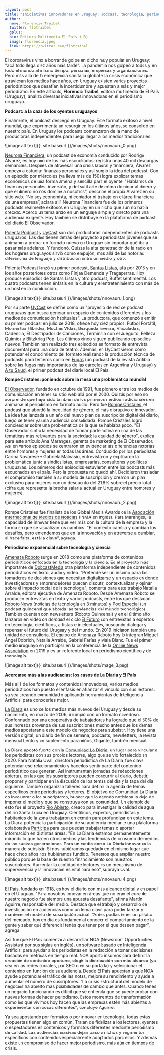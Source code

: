 ```yaml
---
layout: post
title: "Iniciativas innovadoras en Uruguay: podcast, tecnología, periodismo en comunidad e Inteligencia Artificial"
author:
  name: Florencia Traibel
  twitter: flotraibel
  gplus:  
  bio: Editora Multimedia El País (UR)
  image: florencia.jpeg
  link: https://twitter.com/flotraibel
---
```

El coronavirus vino a borrar de golpe un dicho muy popular en Uruguay: "acá todo llega diez años más tarde". La pandemia nos golpeó a todos y en todo el mundo al mismo tiempo: personas, empresas y organizaciones. Pero más allá de la emergencia sanitaria global y la crisis económica que atraviesan los medios hace años, en Uruguay existen varios proyectos periodísticos que desafían la incertidumbre y apuestan a más y mejor periodismo. En este artículo, **Florencia Traibel**, editora multimedia de El País (Uruguay), analiza diversas iniciativas innovadoras en el periodismo uruguayo.

**Podcast: a la caza de los oyentes uruguayos**

Finalmente, el podcast despegó en Uruguay. Este formato exitoso a nivel mundial, que experimenta un resurgir en los últimos años, se consolidó en nuestro país.  En Uruguay los podcasts comenzaron de la mano de productoras independientes para luego llegar a los medios tradicionales.

![image alt text]({{ site.baseurl }}/images/shots/innovauru_0.png)

[Neurona Financiera,](https://neuronafinanciera.com/podcast-2/) un podcast de economía conducido por Rodrigo Álvarez, es hoy uno de los más escuchados: registra unas 40 mil descargas semanales. Después de atravesar una crisis laboral y financiera, Álvarez empezó a estudiar finanzas personales y así surgió la idea del podcast. Con un episodio por miércoles (ya lleva más de 150) logra explicar temas económicos de una forma amena y sencilla para el oyente. "Hablamos de finanzas personales, inversión, y del sutil arte de cómo dominar al dinero y que el dinero no nos domine a nosotros", describe el propio Álvarez en su sitio web. “No soy economista, ni contador ni trabajo en el área financiera de una empresa”, aclara allí. Neurona Financiera fue de los primeros podcasts realmente exitosos en Uruguay en un nicho que aún no había crecido. Acercó un tema árido en un lenguaje simple y directo para una audiencia exigente.  Hoy también se distribuye en la plataforma de podcast del diario El Observador.

[Polenta Podcast](https://twitter.com/polentapodcast?lang=es) y [UyCast](https://uycast.com/) son dos productoras independientes de podcasts uruguayos. Las dos tienen detrás del proyecto a periodistas jóvenes que se animaron a probar un formato nuevo en Uruguay sin importar qué iba a pasar más adelante. Y funcionó. Quizás la alta penetración de la radio en los hogares uruguayos sirvió como empujón, más allá de las notorias diferencias de lenguaje y distribución entre un medio y otro.

Polenta Podcast lanzó su primer podcast, [Santas Listas](https://open.spotify.com/show/6wJxTbKl4RBOCQLUkvWOk4?si=H1ohWd05Qjynb2sbVq7KAA), allá por 2016 y en los años posteriores otros como Finjan Demencia y Tragaperras. Hoy produce episodios de Santas Listas y otro podcast, Buffet sentimental. Los cuatro podcasts tienen énfasis en la cultura y el entretenimiento con más de un host en la conducción.

![image alt text]({{ site.baseurl }}/images/shots/innovauru_1.png)

Por su parte [UyCast](https://uycast.com/nuestros-podcast/) se define como un "proyecto de red de podcast uruguayos que busca generar un espacio de contenidos diferentes a los medios de comunicación habituales".  La productora, que comenzó a emitir su primer podcast en julio de 2018, ofrece hoy diez propios: Fútbol Portátil, Momentos Híbridos, Muchas VIdas, Búsqueda inversa, Vinculadas, Cadencia, El Destripador de Canciones, Terminala con el Jueguito, Belleza Química y Blitzkrieg Pop. Los últimos cinco siguen publicando episodios nuevos. También han realizado tres episodios en formato de entrevista documental para una obra de teatro. Además, en UyCast vieron cómo potenciar el conocimiento del formato realizando la producción técnica de podcasts para terceros como en [Fugas](http://www.revistaanfibia.com/podcast/fugas/) (un podcast de la revista Anfibia sobre las fugas más importantes de las cárceles en Argentina y Uruguay)  y [A tu Salud](https://open.spotify.com/show/5vMtjSxMRZNEBwQWc8iGi0?si=NCZAqGhFRRCsbk8fyDCsdA), el primer podcast del diario local El País.

**Rompe Cristales: poniendo sobre la mesa una problemática mundial**

[El Observador,](https://www.elobservador.com.uy/) fundado en octubre de 1991, fue pionero entre los medios de comunicación en tener su sitio web allá por el 2000. Quizás por eso no sorprende que haya sido también de los primeros medios tradicionales en animarse al periodismo en formato audio. Pero fue [Rompe Cristales,](https://especiales.elobservador.com.uy/rompecristales/) el podcast que abordó la inequidad de género, el más disruptivo e innovador. La idea fue lanzada a un año del nuevo plan de suscripción digital del diario, luego de tener ya una audiencia consolidada. Rompe Cristales logró concienciar sobre una problemática de la que se hablaba poco.  "El Observador sintió la necesidad de formar parte activa en una de las temáticas más relevantes para la sociedad: la equidad de género", explica para este artículo Ana Maranges, gerenta de marketing de El Observador. Así en varios episodios se centraron en evidenciar las diferencias notorias entre hombres y mujeres en todas las áreas. Conducido por los periodistas Carina Novarese y Gabriela Malvasio, entrevistaron y explicaron la problemática junto a sindicalistas, empresarias, consultoras y políticas uruguayas. Los primeros dos episodios estuvieron entre los podcasts más escuchados en el país. Pero la propuesta no quedó ahí. Decidieron trasladar el compromiso también a su modelo de suscripción y crearon un plan exclusivo para mujeres con un descuento del 21,8% sobre el precio total (cifra que representa la brecha salarial actual en Uruguay entre hombres y mujeres).

![image alt text]({{ site.baseurl }}/images/shots/innovauru_2.png)

Rompe Cristales fue finalista de los Global Media Awards de la [Asociación Internacional de Medios de Noticias](https://www.inma.org/) (INMA en inglés). Para Maranges, la capacidad de innovar tiene que ver más con la cultura de la empresa y la forma en que se visualizan los cambios. "El contexto cambia y cambian los desafíos, pero entendemos que en la innovación y en atreverse a cambiar, si hace falta, está la clave", agrega.

**Periodismo exponencial sobre tecnología y ciencia**

[Amenaza Roboto](https://amenazaroboto.com/) surge en 2018 como una plataforma de contenidos periodísticos enfocada en la tecnología y la ciencia. Es el proyecto más importante de [DobcastMedia](https://dobcast.uy/dobcast) otra plataforma independiente de contenidos periodísticos en texto, audio y video. "Pretende ser un insumo para los tomadores de decisiones que necesitan digitalizarse y un espacio en donde investigadores y emprendedores puedan discutir, contextualizar y opinar sobre el impacto social de la tecnología", comenta para este trabajo Natalia Arralde, editora ejecutiva de Amenaza Roboto. Desde Amenaza Roboto se producen entrevistas en texto y varios podcasts, entre los que destacan [Roboto News](https://amenazaroboto.com/podcasts) (noticias de tecnología en 3 minutos) y [Pod Especial](https://amenazaroboto.com/pod-especial) (un podcast quincenal que aborda las tendencias del mundo tecnológico). También cuentan con newsletters (Roboto Quincenal) y en el último año lanzaron en video *on demand* el ciclo [El Futuro](https://youtu.be/qR5qFb-rwvU?list=PLF4PvePn5SOvc5j70JYn5h5YfWXALN5bb) con entrevistas a expertos en tecnología, científicos, artistas e intelectuales, buscando dialogar y repensar el futuro del Uruguay y del mundo. En 2019 iniciaron también una unidad de consultoría. El equipo de Amenaza Roboto hoy lo integran Miguel Ángel Dobrich, Natalia Arralde, Gabriel Farías y Maia Blanc. Fue el primer medio uruguayo en participar en la conferencia de la [Online News Association](https://journalists.org/) en 2019 y es un referente local en periodismo científico y de tecnología.

![image alt text]({{ site.baseurl }}/images/shots/image_3.png)

**Acercarse más a las audiencias: los casos de La Diaria y El País**

Más allá de los formatos y contenidos innovadores, varios medios periodísticos han puesto el énfasis en afianzar el vínculo con sus lectores: ya sea creando comunidad o aplicando herramientas de Inteligencia Artificial para conocerles mejor.

[La](https://ladiaria.com.uy/) [Diaria](https://ladiaria.com.uy/) es uno de los medios más nuevos del Uruguay y desde su nacimiento, en marzo de 2006, irrumpió con un formato novedoso. Conformado por una cooperativa de trabajadores ha logrado que el 80% de sus ingresos provenga de sus suscripciones mucho antes que los demás medios apostaran a este modelo de negocios para subsistir. Hoy tiene una versión digital, un diario de fin de semana, podcasts, newsletters, la revista mensual Lento y un suplemento para niños, Gigante, también mensual.

La Diaria apostó fuerte con la [Comunidad La Diaria,](https://comunidad.ladiaria.com.uy/) un lugar para vincular a los periodistas con sus propios lectores, algo que se vio fortalecido en 2020. Para Natalia Uval, directora periodística de La Diaria, fue clave potenciar ese relacionamiento y hacerlos sentir parte del contenido periodístico que generan.  Así instrumentan jornadas de redacciones abiertas, en las que los suscriptores pueden concurrir al diario, debatir, proponer y participar en la discusión de los temas del día y la tapa del día siguiente. También organizan talleres para definir la agenda de temas específicos entre periodistas y lectores. El objetivo de Comunidad La Diaria es involucrar a los suscriptores, buscar que la agenda noticiosa la deje de imponer el medio y que se construya con su comunidad. Un ejemplo de esto fue el proyecto [Río Abierto](https://ladiaria.com.uy/rioabierto/), creado para investigar la calidad de agua del río Santa Lucía en Uruguay. Científicos, expertos, periodistas y habitantes de la zona trabajaron en común para profundizar en este tema. La Diaria potencia la participación de su audiencia mediante una plataforma colaborativa [Participa](https://participa.ladiaria.com.uy/) para que puedan trabajar temas o aportar información en distintas áreas. "En La Diaria estamos permanentemente mirando lo que hacen otros medios y las tendencias de consumo de medios de las nuevas generaciones. Para un medio como La Diaria innovar es la manera de subsistir. Si nos hubiéramos quedado en el mismo lugar que hace cinco años nos hubiéramos fundido. Tenemos que ampliar nuestro público porque la base de nuestro financiamiento son nuestros suscriptores. Aumentar la cantidad de lectores es un mecanismo de supervivencia y la innovación es vital para eso", subraya Uval.

![image alt text]({{ site.baseurl }}/images/shots/innovauru_4.png)

[El País](https://www.elpais.com.uy/), fundado en 1918, es hoy el diario con más alcance digital y en papel en el Uruguay. "Para nosotros innovar en áreas que no eran el *core* de nuestro negocio fue siempre una apuesta desafiante", afirma Martín Aguirre, responsable del medio.  Destaca que el trabajo y desarrollo de investigación en audiencias como un tema clave para poder lanzar y mantener el modelo de suscripción actual. “Antes podías tener un pálpito del mercado, hoy en día es fundamental conocer el comportamiento de la gente y saber qué diferencial tenés que tener por el que deseen pagar”, agrega.  

Así fue que El País comenzó a desarrollar NOA (Newsroom Opportunities Assistant por sus siglas en inglés), un software basado en Inteligencia Artificial para ayudar a los periodistas en la redacción a tomar decisiones basadas en métricas en tiempo real. NOA aporta insumos para definir la creación de contenido oportuno, elegir la distribución con más alcance (ya sea en las redes sociales, por SEO o en su portada) y seleccionar el contenido en función de su audiencia. Desde El País apuestan a que NOA ayude a potenciar el tráfico de las notas, mejore su rendimiento y ayude a aumentar el número de suscriptores.  "La crisis estructural del modelo de negocios ha abierto más posibilidades de cambio que antes. Cuando tenés un negocio funcionando es difícil que se entienda que se puede probar con nuevas formas de hacer periodismo. Estos momentos de transformación como los que vivimos hoy hacen que las empresas estén más abiertas a experimentar con cosas diferentes", concluye Aguirre.

Ya sea apostando por formatos o por innovar en tecnología, todas estas propuestas tienen algo en común. Tratan de fidelizar a los lectores, oyentes o espectadores en contenidos y formatos diferentes mediante periodismo de calidad. Las audiencias masivas dejan paso a nichos y segmentos específicos con contenidos especialmente adaptados para ellos. Y además existe un compromiso de hacer mejor periodismo, más aún en tiempos de crisis.

